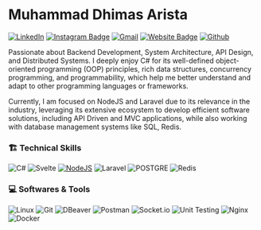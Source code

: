 # Muhammad Dhimas Arista
[![LinkedIn](https://custom-icon-badges.demolab.com/badge/LinkedIn-0A66C2?logo=linkedin-white&logoColor=fff)](https://www.linkedin.com/in/dhimasarista/)
[![Instagram Badge](https://img.shields.io/badge/-Instagram-purple?logo=instagram&logoColor=white&link=https://instagram.com/codedhims/)](https://www.instagram.com/codedhims)
[![Gmail](https://img.shields.io/badge/-Gmail-c14438?style=flat&logo=Gmail&logoColor=white)](mailto:mdhimasarista@gmail.com)
[![Website Badge](https://img.shields.io/badge/-Website-c14438?style=flat&logo=Google-Chrome&logoColor=white&link=https://dhimasarista.github.io)](https://dhimasarista.github.io)
[![Github](https://img.shields.io/github/followers/dhimasarista?label=Follow&style=social)](https://github.com/dhimasarista)

Passionate about Backend Development, System Architecture, API Design, and Distributed Systems. I deeply enjoy C# for its well-defined object-oriented programming (OOP) principles, rich data structures, concurrency programming, and programmability, which help me better understand and adapt to other programming languages or frameworks.

Currently, I am focused on NodeJS and Laravel due to its relevance in the industry, leveraging its extensive ecosystem to develop efficient software solutions, including API Driven and MVC applications, while also working with database management systems like SQL, Redis.

### 🏗️ Technical Skills
![C#](https://custom-icon-badges.demolab.com/badge/CSharp-%23E0559F.svg?logo=cshrp&logoColor=white)
![Svelte](https://img.shields.io/badge/svelte-%23f1413d.svg?logo=svelte&logoColor=white)
[![NodeJS](https://img.shields.io/badge/NodeJS-6DA55F.svg?logo=node.js&logoColor=white)](#)
![Laravel](https://img.shields.io/badge/Laravel-EB6A4A?logo=laravel&logoColor=white)
![POSTGRE](https://img.shields.io/badge/PostgreSQL-0056A3?logo=postgresql&logoColor=white)
![Redis](https://img.shields.io/badge/Redis-ED5454?logo=redis&logoColor=white)
### 💻 Softwares & Tools
![Linux](https://img.shields.io/badge/Linux-%23FCC624?logo=linux&logoColor=black)
![Git](https://img.shields.io/badge/Git-%23F1502F?logo=git&logoColor=white)
![DBeaver](https://img.shields.io/badge/DBeaver-%234A90E2?logo=dbeaver&logoColor=white)
![Postman](https://img.shields.io/badge/Postman-%23FF6C37?logo=postman&logoColor=white)
![Socket.io](https://img.shields.io/badge/SocketIO-%23B0B0B0?logo=socketdotio&logoColor=black&color=white)
![Unit Testing](https://img.shields.io/badge/Unit%20Testing-%23FF5722?logo=jest&logoColor=white)
![Nginx](https://img.shields.io/badge/Nginx-%23009639?logo=nginx&logoColor=white)
![Docker](https://img.shields.io/badge/Docker-%232496ED?logo=docker&logoColor=white)

<!--
![AdonisJS](https://img.shields.io/badge/AdonisJS-5A5A5A?logo=adonisjs&logoColor=white)
[![Django](https://img.shields.io/badge/Django-%23092E20.svg?logo=django&logoColor=white)](#)

### 🌱 Additional Proficiencies
![Java](https://custom-icon-badges.demolab.com/badge/Java-EB5A5A.svg?logo=java221&logoColor=white)
[![Nest](https://img.shields.io/badge/NestJS-%23E0234E.svg?logo=nestjs&logoColor=white)](#)A
![MSSQL](https://custom-icon-badges.demolab.com/badge/MSSQL-EB5A5A.svg?logo=mssql&logoColor=white)
![MySQL](https://img.shields.io/badge/MySQL-4C9EC7?logo=mysql&logoColor=white)
